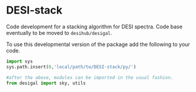 # DESI-stack

Code development for a stacking algorithm for DESI spectra. Code base eventually to be moved to `desihub/desigal`.

To use this developmental version of the package add the following to your code.

```python
import sys
sys.path.insert(0,'local/path/to/DESI-stack/py/')

#after the above, modules can be imported in the usual fashion.
from desigal import sky, utils
```
